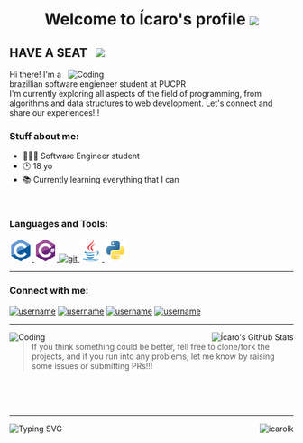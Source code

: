 <div align="center">
<h1>Welcome to Ícaro's profile <img src="https://em-content.zobj.net/source/noto-emoji-animations/344/waving-hand_light-skin-tone_1f44b-1f3fb_1f3fb.gif" width="30" 
<p align="center">
                       
</h2>
  
  
  

</div>




<div align="left">
<h2>HAVE A SEAT⠀<img src="https://em-content.zobj.net/source/microsoft-teams/337/clinking-glasses_1f942.png" width="30" </h2>
</div>

<img align="right" alt="Coding" width="400" src="https://uploads-ssl.webflow.com/61a8ba1505a38d795044d7de/61aae1b7a4ba59ee6d39af82_scroll-coding.gif">

Hi there! I'm a brazillian software engieneer student at PUCPR <br>
I'm currently exploring all aspects of the field of programming, from algorithms and data structures to web development. Let's connect and share our experiences!!! <br>

<h3 align="left">Stuff about me:</h3>

- 👨🏻‍🎓 Software Engineer student
- 🕑 18 yo
- 📚 Currently learning everything that I can
<br>


<h3 align="left">Languages and Tools:</h3>
<p align="left"> <a href="https://www.cprogramming.com/" target="_blank" rel="noreferrer"> <img src="https://raw.githubusercontent.com/devicons/devicon/master/icons/c/c-original.svg" alt="c" width="40" height="40"/> </a> <a href="https://www.w3schools.com/cs/" target="_blank" rel="noreferrer"> <img src="https://raw.githubusercontent.com/devicons/devicon/master/icons/csharp/csharp-original.svg" alt="csharp" width="40" height="40"/> </a> <a href="https://git-scm.com/" target="_blank" rel="noreferrer"> <img src="https://www.vectorlogo.zone/logos/git-scm/git-scm-icon.svg" alt="git" width="40" height="40"/> </a> <a href="https://www.java.com" target="_blank" rel="noreferrer"> <img src="https://raw.githubusercontent.com/devicons/devicon/master/icons/java/java-original.svg" alt="java" width="40" height="40"/> </a> <a href="https://www.python.org" target="_blank" rel="noreferrer"> <img src="https://raw.githubusercontent.com/devicons/devicon/master/icons/python/python-original.svg" alt="python" width="40" height="40"/> </a> </p>
<hr />


<h3 align="left">Connect with me:</h3>
<p align="left">
<a href="https://www.linkedin.com/in/%C3%ADcaro-kuchanovicz-333820272/" target="blank"><img align="center" src="https://raw.githubusercontent.com/rahuldkjain/github-profile-readme-generator/master/src/images/icons/Social/linked-in-alt.svg" alt="username" height="30" width="40" /></a>
<a href="https://twitter.com/icaro_lk" target="blank"><img align="center" src="https://raw.githubusercontent.com/rahuldkjain/github-profile-readme-generator/master/src/images/icons/Social/twitter.svg" alt="username" height="30" width="40" /></a>
<a href="https://wa.me/5541988133200" target="blank"><img align="center" src="https://upload.wikimedia.org/wikipedia/commons/thumb/6/6b/WhatsApp.svg/640px-WhatsApp.svg.png" alt="username" width="40" /></a>
<a href="https://t.me/Icaro_Kuchanovicz" target="blank"><img align="center" src="https://logodownload.org/wp-content/uploads/2017/11/telegram-logo-8.png" alt="username" width="30" /></a>
</p>
  </div>
<hr />

  
<img align="right" src="https://github-readme-stats.vercel.app/api?username=icaroLK&show_icons=true&bg_color=00000000" alt="Ícaro's Github Stats">


<img align="left" alt="Coding" width="150" src="https://backstage.io/animations/backstage-techdocs-icon-1.gif">

>  <br>If you think something could be better, fell free to clone/fork the projects, and if you run into any problems, let me know by raising some issues or submitting PRs!!!
  
  
<br>
<br>
<br>


<hr />
<img align="left" src="https://readme-typing-svg.demolab.com?font=Fira+Code&pause=2000&color=2E81EC&width=530&lines=%2F%2FEnjoy+the+show!;%2F%2FFell+free+to+come+back+always!;%2F%2FDon't+miss+out+on+my+updates!+Follow+me 😀" alt="Typing SVG" /></a>
<p align="right"> <img src="https://komarev.com/ghpvc/?username=icarolk&label=Visualizations&color=007dae&style=flat" alt="icarolk" /> </p>

